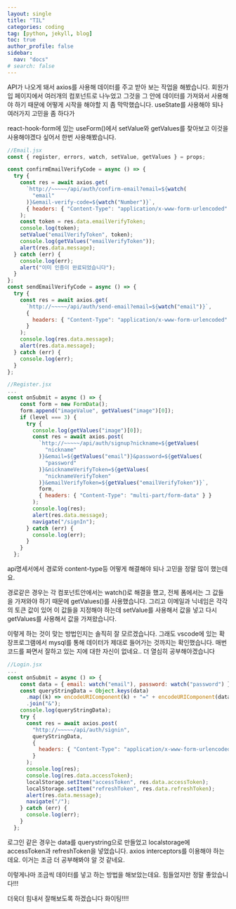 ```yaml
---
layout: single
title: "TIL"
categories: coding
tag: [python, jekyll, blog]
toc: true
author_profile: false
sidebar:
  nav: "docs"
# search: false
---
```


API가 나오게 돼서 axios를 사용해 데이터를 주고 받아 보는 작업을 해봤습니다. 회원가입 페이지에서 여러개의 컴포넌트로 나누었고 그것을 그 안에 데이터를 가져와서 사용해야 하기 때문에 어떻게 시작을 해야할 지 좀 막막했습니다. useState를 사용해야 되나 여러가지 고민을 좀 하다가

react-hook-form에 있는 useForm()에서 setValue와 getValues를 찾아보고 이것을 사용해야겠다 싶어서 한번 사용해봤습니다.

```jsx
//Email.jsx
const { register, errors, watch, setValue, getValues } = props;

const confirmEmailVerifyCode = async () => {
  try {
    const res = await axios.get(
      `http://~~~~~/api/auth/confirm-email?email=${watch(
        "email"
      )}&email-verify-code=${watch("Number")}`,
      { headers: { "Content-Type": "application/x-www-form-urlencoded" } }
    );
    const token = res.data.emailVerifyToken;
    console.log(token);
    setValue("emailVerifyToken", token);
    console.log(getValues("emailVerifyToken"));
    alert(res.data.message);
  } catch (err) {
    console.log(err);
    alert("이미 인증이 완료되었습니다");
  }
};
const sendEmailVerifyCode = async () => {
  try {
    const res = await axios.get(
      `http://~~~~~/api/auth/send-email?email=${watch("email")}`,
      {
        headers: { "Content-Type": "application/x-www-form-urlencoded" },
      }
    );
    console.log(res.data.message);
    alert(res.data.message);
  } catch (err) {
    console.log(err);
  }
};
```

```jsx
//Register.jsx
...
const onSubmit = async () => {
    const form = new FormData();
    form.append("imageValue", getValues("image")[0]);
    if (level === 3) {
      try {
        console.log(getValues("image")[0]);
        const res = await axios.post(
          `http://~~~~~/api/auth/signup?nickname=${getValues(
            "nickname"
          )}&email=${getValues("email")}&password=${getValues(
            "password"
          )}&nicknameVerifyToken=${getValues(
            "nicknameVerifyToken"
          )}&emailVerifyToken=${getValues("emailVerifyToken")}`,
          form,
          { headers: { "Content-Type": "multi-part/form-data" } }
        );
        console.log(res);
        alert(res.data.message);
        navigate("/signIn");
      } catch (err) {
        console.log(err);
      }
    }
  };
```

api명세서에서 경로와 content-type등 어떻게 해결해야 되나 고민을 정말 많이 했는데요.

경로같은 경우는 각 컴포넌트안에서는 watch()로 해결을 했고, 전체 폼에서는 그 값들을 가져와야 하기 때문에 getValues()를 사용했습니다. 그리고 이메일과 닉네임은 각각의 토큰 값이 있어 이 값들을 지정해야 하는데 setValue를 사용해서 값을 넣고 다시 getValues를 사용해서 값을 가져왔습니다.

이렇게 하는 것이 맞는 방법인지는 솔직히 잘 모르겠습니다. 그래도 vscode에 있는 확장프로그램에서 mysql를 통해 데이터가 제대로 들어가는 것까지는 확인했습니다. 매번 코드를 짜면서 잘하고 있는 지에 대한 자신이 없네요.. 더 열심히 공부해야겠습니다

```jsx
//Login.jsx
...
const onSubmit = async () => {
    const data = { email: watch("email"), password: watch("password") };
    const queryStringData = Object.keys(data)
      .map((k) => encodeURIComponent(k) + "=" + encodeURIComponent(data[k]))
      .join("&");
    console.log(queryStringData);
    try {
      const res = await axios.post(
        "http://~~~~~/api/auth/signin",
        queryStringData,
        {
          headers: { "Content-Type": "application/x-www-form-urlencoded" },
        }
      );
      console.log(res);
      console.log(res.data.accessToken);
      localStorage.setItem("accessToken", res.data.accessToken);
      localStorage.setItem("refreshToken", res.data.refreshToken);
      alert(res.data.message);
      navigate("/");
    } catch (err) {
      console.log(err);
    }
  };
```

로그인 같은 경우는 data를 querystring으로 만들었고 localstorage에 accessToken과 refreshToken을 넣었습니다. axios interceptors를 이용해야 하는데요. 이거는 조금 더 공부해봐야 알 것 같네요.

이렇게나마 조금씩 데이터를 넣고 하는 방법을 해보았는데요. 힘들었지만 정말 좋았습니다!!!

더욱더 힘내서 잘해보도록 하겠습니다 화이팅!!!!
